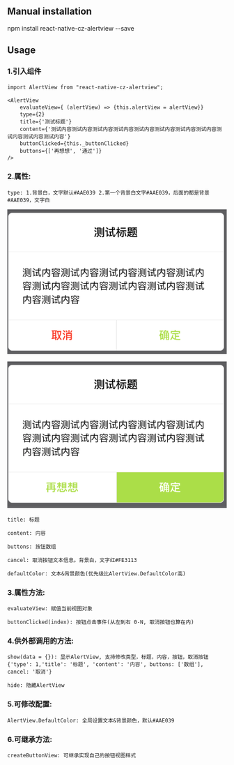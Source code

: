 
## Manual installation

npm install react-native-cz-alertview --save

	

## Usage
###  1.引入组件
```
import AlertView from "react-native-cz-alertview";
```

```
<AlertView
    evaluateView={ (alertView) => {this.alertView = alertView}}
    type={2}
    title={'测试标题'}
    content={'测试内容测试内容测试内容测试内容测试内容测试内容测试内容测试内容测试内容测试内容测试内容'}
    buttonClicked={this._buttonClicked}
    buttons={['再想想', '通过']}
/>
```
###  2.属性:
```
type: 1.背景白，文字默认#AAE039 2.第一个背景白文字#AAE039，后面的都是背景#AAE039，文字白
```
![type=1](https://github.com/chenzhe555/react-native-cz-alertview/blob/master/images/type1.png)

![type=2](https://github.com/chenzhe555/react-native-cz-alertview/blob/master/images/type2.png)
```
title: 标题
```
```
content: 内容
```
```
buttons: 按钮数组
```
```
cancel: 取消按钮文本信息。背景白，文字红#FE3113
```
```
defaultColor: 文本&背景颜色(优先级比AlertView.DefaultColor高)
```

###  3.属性方法:
```
evaluateView: 赋值当前视图对象
```
```
buttonClicked(index): 按钮点击事件(从左到右 0-N, 取消按钮也算在内)
```

###  4.供外部调用的方法:
```
show(data = {}): 显示AlertView, 支持修改类型，标题，内容，按钮，取消按钮 {'type': 1,'title': '标题', 'content': '内容', buttons: ['数组'], cancel: '取消'}
```
```
hide: 隐藏AlertView
```

###  5.可修改配置:
```
AlertView.DefaultColor: 全局设置文本&背景颜色，默认#AAE039
```


###  6.可继承方法:
```
createButtonView: 可继承实现自己的按钮视图样式
```

